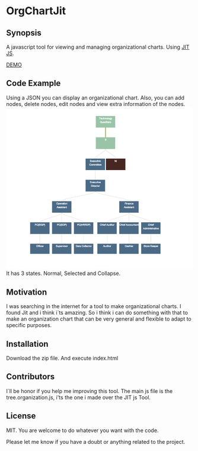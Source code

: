 # OrgChartJit

## Synopsis
A javascript tool for viewing and managing organizational charts. Using [JIT JS](http://philogb.github.io/jit/index.html).

[DEMO](http://rlopez0689.github.io/OrgChartJit/)

## Code Example
Using a JSON you can display an organizational chart. Also, you can add nodes, delete nodes, edit nodes and view extra information of the nodes.
![Principal](screenshots/principaldiagram.png "Principal Diagram View")
It has 3 states. Normal, Selected and Collapse.


## Motivation
I was searching in the internet for a tool to make organizational charts. I found Jit and i think i`ts amazing. 
So i think i can do something with that to make an organization chart that can be very general and flexible to adapt to specific purposes.

## Installation
Download the zip file. And execute index.html

## Contributors
I`ll be honor if you help me improving this tool. The main js file is the tree.organization.js, i'ts the one i made over the JIT js Tool.

## License
MIT.
You are welcome to do whatever you want with the code.

Please let me know if you have a doubt or anything related to the project.
